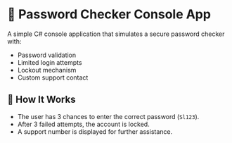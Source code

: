 # 🔐 Password Checker Console App

A simple C# console application that simulates a secure password checker with:

- Password validation
- Limited login attempts
- Lockout mechanism
- Custom support contact

## 🧠 How It Works

- The user has 3 chances to enter the correct password (`Sl123`).
- After 3 failed attempts, the account is locked.
- A support number is displayed for further assistance.



